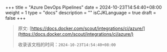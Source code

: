 +++
title = "Azure DevOps Pipelines"
date = 2024-10-23T14:54:40+08:00
weight = 1
type = "docs"
description = ""
isCJKLanguage = true
draft = false
+++

> 原文: [https://docs.docker.com/scout/integrations/ci/azure/](https://docs.docker.com/scout/integrations/ci/azure/)
>
> 收录该文档的时间：`2024-10-23T14:54:40+08:00`
